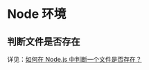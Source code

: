 # Node 环境

## 判断文件是否存在

详见：[如何在 Node.js 中判断一个文件是否存在？](https://cloud.tencent.com/developer/article/1688742)
